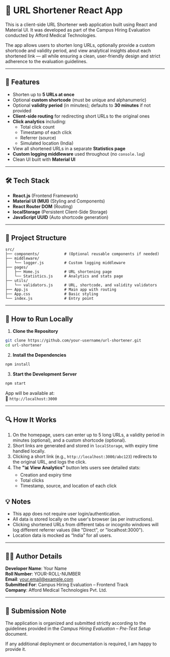 # 🔗 URL Shortener React App

This is a client-side URL Shortener web application built using React and Material UI. It was developed as part of the Campus Hiring Evaluation conducted by Afford Medical Technologies.

The app allows users to shorten long URLs, optionally provide a custom shortcode and validity period, and view analytical insights about each shortened link — all while ensuring a clean, user-friendly design and strict adherence to the evaluation guidelines.

---

## 🧩 Features

- Shorten up to **5 URLs at once**
- Optional **custom shortcode** (must be unique and alphanumeric)
- Optional **validity period** (in minutes); defaults to **30 minutes** if not provided
- **Client-side routing** for redirecting short URLs to the original ones
- **Click analytics** including:
  - Total click count
  - Timestamp of each click
  - Referrer (source)
  - Simulated location (India)
- View all shortened URLs in a separate **Statistics page**
- **Custom logging middleware** used throughout (no `console.log`)
- Clean UI built with **Material UI**

---

## 🛠️ Tech Stack

- **React.js** (Frontend Framework)
- **Material UI (MUI)** (Styling and Components)
- **React Router DOM** (Routing)
- **localStorage** (Persistent Client-Side Storage)
- **JavaScript UUID** (Auto shortcode generation)

---

## 📁 Project Structure

```
src/
├── components/           # (Optional reusable components if needed)
├── middleware/
│   └── logger.js         # Custom logging middleware
├── pages/
│   ├── Home.js           # URL shortening page
│   └── Statistics.js     # Analytics and stats page
├── utils/
│   └── validators.js     # URL, shortcode, and validity validators
├── App.js                # Main app with routing
├── App.css               # Basic styling
└── index.js              # Entry point
```

---

## 🧪 How to Run Locally

1. **Clone the Repository**

```bash
git clone https://github.com/your-username/url-shortener.git
cd url-shortener
```

2. **Install the Dependencies**

```bash
npm install
```

3. **Start the Development Server**

```bash
npm start
```

App will be available at:  
📍 `http://localhost:3000`

---

## 🔍 How It Works

1. On the homepage, users can enter up to 5 long URLs, a validity period in minutes (optional), and a custom shortcode (optional).
2. Short links are generated and stored in `localStorage`, with expiry time handled locally.
3. Clicking a short link (e.g., `http://localhost:3000/abc123`) redirects to the original URL, and logs the click.
4. The **"📊 View Analytics"** button lets users see detailed stats:
   - Creation and expiry time
   - Total clicks
   - Timestamp, source, and location of each click



## 💡 Notes

- This app does not require user login/authentication.
- All data is stored locally on the user's browser (as per instructions).
- Clicking shortened URLs from different tabs or incognito windows will log different referrer values (like "Direct", or "localhost:3000").
- Location data is mocked as “India” for all users.

---

## 👨‍💻 Author Details

**Developer Name**: Your Name  
**Roll Number**: YOUR-ROLL-NUMBER  
**Email**: your.email@example.com  
**Submitted For**: Campus Hiring Evaluation – Frontend Track  
**Company**: Afford Medical Technologies Pvt. Ltd.

---

## 📌 Submission Note

The application is organized and submitted strictly according to the guidelines provided in the *Campus Hiring Evaluation – Pre-Test Setup* document.

If any additional deployment or documentation is required, I am happy to provide it.
